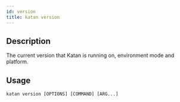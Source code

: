 ```yaml
---
id: version
title: katan version
---
```


## Description
The current version that Katan is running on, environment mode and platform.

## Usage
```console
katan version [OPTIONS] [COMMAND] [ARG...]
```
